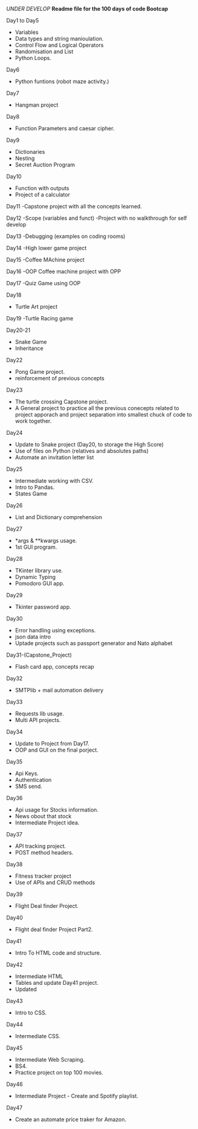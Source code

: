 *UNDER DEVELOP*
**Readme file for the 100 days of code Bootcap**

Day1 to Day5
- Variables
- Data types and string manioulation.
- Control Flow and Logical Operators
- Randomisation and List
- Python Loops.

Day6
- Python funtions (robot maze activity.)

Day7
-   Hangman project

Day8
- Function Parameters and caesar cipher.

Day9
- Dictionaries
- Nesting
- Secret Auction Program

Day10
- Function with outputs
- Project of a calculator

Day11
-Capstone project with all the concepts learned.

Day12
-Scope (variables and funct)
-Project with no walkthrough for self develop

Day13
-Debugging (examples on coding rooms)

Day14
-High lower game project

Day15
-Coffee MAchine project

Day16
-OOP Coffee machine project with OPP

Day17
-Quiz Game using OOP

Day18
- Turtle Art project

Day19
-Turtle Racing game

Day20-21
- Snake Game
- Inheritance

Day22
- Pong Game project.
- reinforcement of previous concepts

Day23
- The turtle crossing Capstone project.
- A General project to practice all the previous conecepts related to project apporach and project separation into smallest chuck of code to work together.

Day24
- Update to Snake project (Day20, to storage the High Score)
- Use of files on Python (relatives and absolutes paths)
- Automate an invitation letter list

Day25
- Intermediate working with CSV.
- Intro to Pandas.
- States Game

Day26
- List and Dictionary comprehension

Day27
- *args & **kwargs usage.
- 1st GUI program.

Day28
- TKinter library use.
- Dynamic Typing
- Pomodoro GUI app.

Day29
- Tkinter password app.

Day30
- Error handling using exceptions.
- json data intro
- Uptade projects such as passport generator and Nato alphabet

Day31-(Capstone_Project)
- Flash card app, concepts recap

Day32
- SMTPlib + mail automation delivery

Day33
- Requests lib usage.
- Multi API projects.

Day34
- Update to Project from Day17.
- OOP and GUI on the final porject.

Day35
- Api Keys.
- Authentication
- SMS send.

Day36
- Api usage for Stocks information.
- News obout that stock
- Intermediate Project idea.

Day37
- API tracking project.
- POST method headers.

Day38
- Fitness tracker project
- Use of APIs and CRUD methods

Day39
- Flight Deal finder Project.

Day40
- Flight deal finder Project Part2.

Day41
- Intro To HTML code and structure.

Day42
- Intermediate HTML
- Tables and update Day41 project.
- Updated

Day43
- Intro to CSS.

Day44
- Intermediate CSS.

Day45
- Intermediate Web Scraping.
- BS4.
- Practice project on top 100 movies.

Day46
- Intermediate Project - Create and Spotify playlist.

Day47
- Create an automate price traker for Amazon.